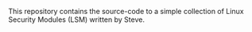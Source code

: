 This repository contains the source-code to a simple collection of
Linux Security Modules (LSM) written by Steve.
